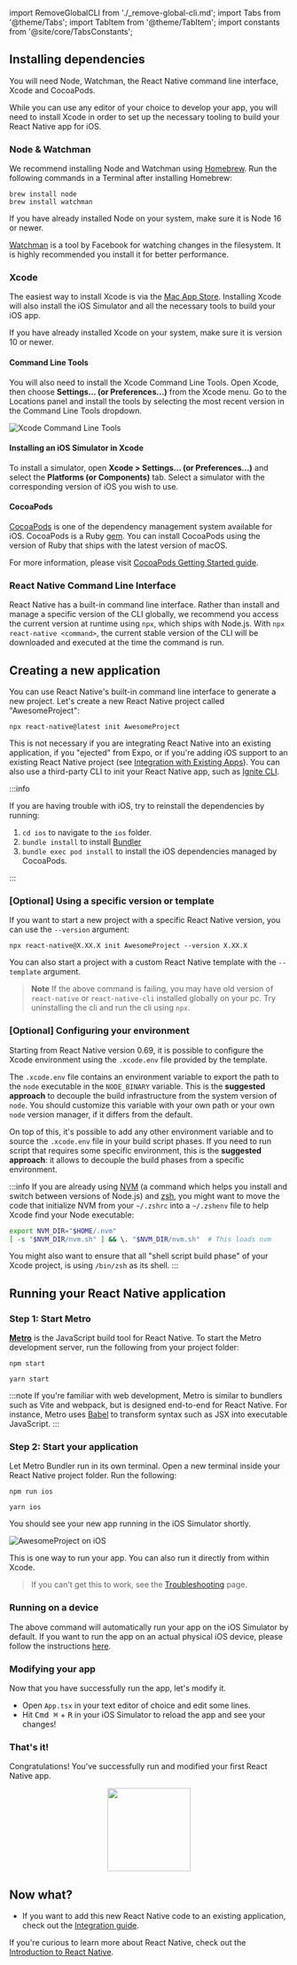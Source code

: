 import RemoveGlobalCLI from './\_remove-global-cli.md';
import Tabs from '@theme/Tabs'; import TabItem from '@theme/TabItem'; import constants from '@site/core/TabsConstants';

## Installing dependencies

You will need Node, Watchman, the React Native command line interface, Xcode and CocoaPods.

While you can use any editor of your choice to develop your app, you will need to install Xcode in order to set up the necessary tooling to build your React Native app for iOS.

### Node & Watchman

We recommend installing Node and Watchman using [Homebrew](https://brew.sh/). Run the following commands in a Terminal after installing Homebrew:

```shell
brew install node
brew install watchman
```

If you have already installed Node on your system, make sure it is Node 16 or newer.

[Watchman](https://facebook.github.io/watchman) is a tool by Facebook for watching changes in the filesystem. It is highly recommended you install it for better performance.

### Xcode

The easiest way to install Xcode is via the [Mac App Store](https://itunes.apple.com/us/app/xcode/id497799835?mt=12). Installing Xcode will also install the iOS Simulator and all the necessary tools to build your iOS app.

If you have already installed Xcode on your system, make sure it is version 10 or newer.

#### Command Line Tools

You will also need to install the Xcode Command Line Tools. Open Xcode, then choose **Settings... (or Preferences...)** from the Xcode menu. Go to the Locations panel and install the tools by selecting the most recent version in the Command Line Tools dropdown.

![Xcode Command Line Tools](/docs/assets/GettingStartedXcodeCommandLineTools.png)

#### Installing an iOS Simulator in Xcode

To install a simulator, open **Xcode > Settings... (or Preferences...)** and select the **Platforms (or Components)** tab. Select a simulator with the corresponding version of iOS you wish to use.

#### CocoaPods

[CocoaPods](https://cocoapods.org/) is one of the dependency management system available for iOS. CocoaPods is a Ruby [gem](https://en.wikipedia.org/wiki/RubyGems). You can install CocoaPods using the version of Ruby that ships with the latest version of macOS.

For more information, please visit [CocoaPods Getting Started guide](https://guides.cocoapods.org/using/getting-started.html).

### React Native Command Line Interface

React Native has a built-in command line interface. Rather than install and manage a specific version of the CLI globally, we recommend you access the current version at runtime using `npx`, which ships with Node.js. With `npx react-native <command>`, the current stable version of the CLI will be downloaded and executed at the time the command is run.

## Creating a new application

<RemoveGlobalCLI />

You can use React Native's built-in command line interface to generate a new project. Let's create a new React Native project called "AwesomeProject":

```shell
npx react-native@latest init AwesomeProject
```

This is not necessary if you are integrating React Native into an existing application, if you "ejected" from Expo, or if you're adding iOS support to an existing React Native project (see [Integration with Existing Apps](integration-with-existing-apps.md)). You can also use a third-party CLI to init your React Native app, such as [Ignite CLI](https://github.com/infinitered/ignite).

:::info

If you are having trouble with iOS, try to reinstall the dependencies by running:

1. `cd ios` to navigate to the `ios` folder.
2. `bundle install` to install [Bundler](https://bundler.io/)
3. `bundle exec pod install` to install the iOS dependencies managed by CocoaPods.

:::

### [Optional] Using a specific version or template

If you want to start a new project with a specific React Native version, you can use the `--version` argument:

```shell
npx react-native@X.XX.X init AwesomeProject --version X.XX.X
```

You can also start a project with a custom React Native template with the `--template` argument.

> **Note** If the above command is failing, you may have old version of `react-native` or `react-native-cli` installed globally on your pc. Try uninstalling the cli and run the cli using `npx`.

### [Optional] Configuring your environment

Starting from React Native version 0.69, it is possible to configure the Xcode environment using the `.xcode.env` file provided by the template.

The `.xcode.env` file contains an environment variable to export the path to the `node` executable in the `NODE_BINARY` variable.
This is the **suggested approach** to decouple the build infrastructure from the system version of `node`. You should customize this variable with your own path or your own `node` version manager, if it differs from the default.

On top of this, it's possible to add any other environment variable and to source the `.xcode.env` file in your build script phases. If you need to run script that requires some specific environment, this is the **suggested approach**: it allows to decouple the build phases from a specific environment.

:::info
If you are already using [NVM](https://nvm.sh/) (a command which helps you install and switch between versions of Node.js) and [zsh](https://ohmyz.sh/), you might want to move the code that initialize NVM from your `~/.zshrc` into a `~/.zshenv` file to help Xcode find your Node executable:

```zsh
export NVM_DIR="$HOME/.nvm"
[ -s "$NVM_DIR/nvm.sh" ] && \. "$NVM_DIR/nvm.sh"  # This loads nvm
```

You might also want to ensure that all "shell script build phase" of your Xcode project, is using `/bin/zsh` as its shell.
:::

## Running your React Native application

### Step 1: Start Metro

[**Metro**](https://facebook.github.io/metro/) is the JavaScript build tool for React Native. To start the Metro development server, run the following from your project folder:

<Tabs groupId="package-manager" queryString defaultValue={constants.defaultPackageManager} values={constants.packageManagers}>
<TabItem value="npm">

```shell
npm start
```

</TabItem>
<TabItem value="yarn">

```shell
yarn start
```

</TabItem>
</Tabs>

:::note
If you're familiar with web development, Metro is similar to bundlers such as Vite and webpack, but is designed end-to-end for React Native. For instance, Metro uses [Babel](https://babel.dev/) to transform syntax such as JSX into executable JavaScript.
:::

### Step 2: Start your application

Let Metro Bundler run in its own terminal. Open a new terminal inside your React Native project folder. Run the following:

<Tabs groupId="package-manager" queryString defaultValue={constants.defaultPackageManager} values={constants.packageManagers}>
<TabItem value="npm">

```shell
npm run ios
```

</TabItem>
<TabItem value="yarn">

```shell
yarn ios
```

</TabItem>
</Tabs>

You should see your new app running in the iOS Simulator shortly.

![AwesomeProject on iOS](/docs/assets/GettingStartediOSSuccess.png)

This is one way to run your app. You can also run it directly from within Xcode.

> If you can't get this to work, see the [Troubleshooting](troubleshooting.md) page.

### Running on a device

The above command will automatically run your app on the iOS Simulator by default. If you want to run the app on an actual physical iOS device, please follow the instructions [here](running-on-device.md).

### Modifying your app

Now that you have successfully run the app, let's modify it.

- Open `App.tsx` in your text editor of choice and edit some lines.
- Hit <kbd>Cmd ⌘</kbd> + <kbd>R</kbd> in your iOS Simulator to reload the app and see your changes!

### That's it!

Congratulations! You've successfully run and modified your first React Native app.

<center><img src="/docs/assets/GettingStartedCongratulations.png" width="150"></img></center>

## Now what?

- If you want to add this new React Native code to an existing application, check out the [Integration guide](integration-with-existing-apps.md).

If you're curious to learn more about React Native, check out the [Introduction to React Native](getting-started).
